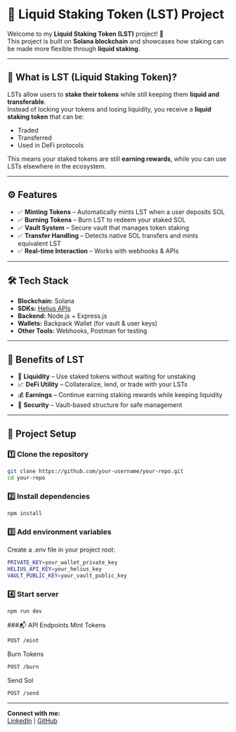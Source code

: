# 🔗 Liquid Staking Token (LST) Project

Welcome to my **Liquid Staking Token (LST)** project! 🚀  
This project is built on **Solana blockchain** and showcases how staking can be made more flexible through **liquid staking**.  

---

## 📌 What is LST (Liquid Staking Token)?
LSTs allow users to **stake their tokens** while still keeping them **liquid and transferable**.  
Instead of locking your tokens and losing liquidity, you receive a **liquid staking token** that can be:
- Traded
- Transferred
- Used in DeFi protocols  

This means your staked tokens are still **earning rewards**, while you can use LSTs elsewhere in the ecosystem.  

---

## ⚙️ Features
- ✅ **Minting Tokens** – Automatically mints LST when a user deposits SOL  
- ✅ **Burning Tokens** – Burn LST to redeem your staked SOL  
- ✅ **Vault System** – Secure vault that manages token staking  
- ✅ **Transfer Handling** – Detects native SOL transfers and mints equivalent LST  
- ✅ **Real-time Interaction** – Works with webhooks & APIs  

---

## 🛠️ Tech Stack
- **Blockchain:** Solana  
- **SDKs:** [Helius APIs](https://www.helius.dev)  
- **Backend:** Node.js + Express.js  
- **Wallets:** Backpack Wallet (for vault & user keys)  
- **Other Tools:** Webhooks, Postman for testing  

---

## 🚀 Benefits of LST
- 🔄 **Liquidity** – Use staked tokens without waiting for unstaking  
- 📈 **DeFi Utility** – Collateralize, lend, or trade with your LSTs  
- 💰 **Earnings** – Continue earning staking rewards while keeping liquidity  
- 🔐 **Security** – Vault-based structure for safe management  

---

## 📂 Project Setup

### 1️⃣ Clone the repository
```bash
git clone https://github.com/your-username/your-repo.git
cd your-repo
```
### 2️⃣ Install dependencies
```bash
npm install
```
### 3️⃣ Add environment variables

Create a .env file in your project root:
```bash
PRIVATE_KEY=your_wallet_private_key
HELIUS_API_KEY=your_helius_key
VAULT_PUBLIC_KEY=your_vault_public_key
```
### 4️⃣ Start server
```bash
npm run dev
```
###📬 API Endpoints
Mint Tokens
```bash
POST /mint
```
Burn Tokens
```bash
POST /burn
```
Send Sol
```bash
POST /send
```
---

**Connect with me:**  
[LinkedIn](https://www.linkedin.com/in/rahulchaudharyji2/) | [GitHub](https://github.com/Rahulchaudharyji2)

